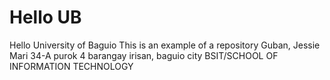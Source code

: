 # Hello UB
Hello University of Baguio
This is an example of a repository
Guban, Jessie Mari
34-A purok 4 barangay irisan, baguio city
BSIT/SCHOOL OF INFORMATION TECHNOLOGY
